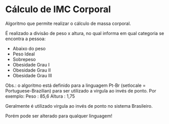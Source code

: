 # Cálculo de IMC Corporal

Algoritmo que permite realizar o cálculo de massa corporal.

É realizado a divisão de peso x altura, no qual informa em qual categoria se encontra a pessoa:

- Abaixo do peso
- Peso Ideal
- Sobrepeso
- Obesidade Grau I
- Obesidade Grau II
- Obesidade Grau III

Obs.: o algoritmo está definido para a linguagem Pt-Br (setlocale = Portuguese-Brazilian) para ser utilizado a virgula ao invés de ponto.
Por exemplo:
Peso : 85,6
Altura : 1,75

Geralmente é utilizado virgula ao invés de ponto no sistema Brasileiro.

Porém pode ser alterado para qualquer linguagem!


